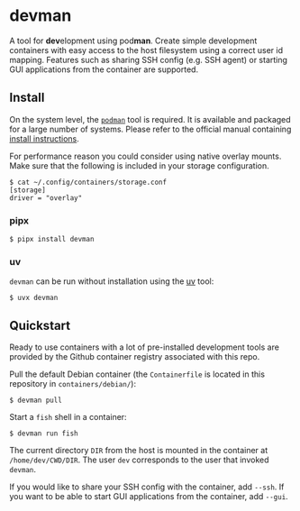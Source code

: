 <!--
SPDX-FileCopyrightText: Stefan Tatschner
SPDX-License-Identifier: CC0-1.0
-->

# devman

A tool for **dev**elopment using pod**man**.
Create simple development containers with easy access to the host filesystem using a correct user id mapping.
Features such as sharing SSH config (e.g. SSH agent) or starting GUI applications from the container are supported.

## Install

On the system level, the [`podman`](https://podman.io/) tool is required.
It is available and packaged for a large number of systems.
Please refer to the official manual containing [install instructions](https://podman.io/docs/installation).

For performance reason you could consider using native overlay mounts.
Make sure that the following is included in your storage configuration.

```
$ cat ~/.config/containers/storage.conf 
[storage]
driver = "overlay"
```

### pipx

```
$ pipx install devman
```

### uv

`devman` can be run without installation using the [uv](https://github.com/astral-sh/uv) tool:

```
$ uvx devman
```

## Quickstart

Ready to use containers with a lot of pre-installed development tools are provided by the Github container registry associated with this repo.

Pull the default Debian container (the `Containerfile` is located in this repository in `containers/debian/`):

```
$ devman pull
```

Start a `fish` shell in a container:

```
$ devman run fish
```

The current directory `DIR` from the host is mounted in the container at `/home/dev/CWD/DIR`.
The user `dev` corresponds to the user that invoked `devman`.

If you would like to share your SSH config with the container, add `--ssh`.
If you want to be able to start GUI applications from the container, add `--gui`.
